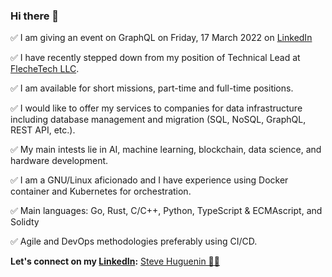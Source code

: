 ### Hi there 👋

✅ I am giving an event on GraphQL on Friday, 17 March 2022 on [LinkedIn](https://www.linkedin.com/video/event/urn:li:ugcPost:7037399372132679680/)

✅ I have recently stepped down from my position of Technical Lead at [FlecheTech LLC](https://github.com/FlecheTech).

✅ I am available for short missions, part-time and full-time positions.

✅ I would like to offer my services to companies for data infrastructure including database management and migration (SQL, NoSQL, GraphQL, REST API, etc.).

✅ My main intests lie in AI, machine learning, blockchain, data science, and hardware development.

✅ I am a GNU/Linux aficionado and I have experience using Docker container and Kubernetes for orchestration.

✅ Main languages: Go, Rust, C/C++, Python, TypeScript & ECMAscript, and Solidty

✅ Agile and DevOps methodologies preferably using CI/CD.

 **Let's connect on my [LinkedIn](https://www.linkedin.com/in/steve-huguenin/):** <span class="badge-base LI-profile-badge" data-locale="en_US" data-size="medium" data-theme="light" data-type="VERTICAL" data-vanity="steve-huguenin" data-version="v1"><a class="badge-base__link LI-simple-link" href="https://ch.linkedin.com/in/steve-huguenin?trk=profile-badge">Steve Huguenin 🌿✨</a></span>
